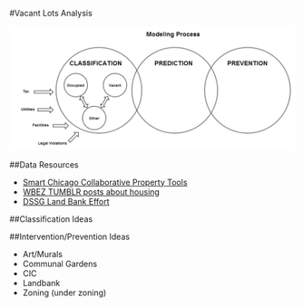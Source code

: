 #Vacant Lots Analysis

![](https://raw.githubusercontent.com/alexkcode/vacant_lots/master/vacant_lots_process.png "Modeling Process Diagram")

##Data Resources
* [Smart Chicago Collaborative Property Tools](http://www.smartchicagocollaborative.org/incomplete-list-of-cook-county-property-data-tools/)
* [WBEZ TUMBLR posts about housing](http://wbezdata.tumblr.com/page/4)
* [DSSG Land Bank Effort](https://github.com/dssg/land-bank)

##Classification Ideas

##Intervention/Prevention Ideas
* Art/Murals
* Communal Gardens
* CIC
* Landbank
* Zoning (under zoning)
